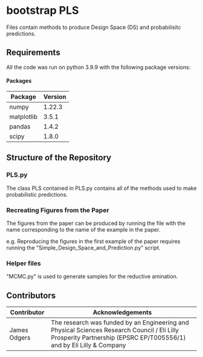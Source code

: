 # bootstrap PLS
Files contain methods to produce Design Space (DS) and probabilisitc predictions. 

## Requirements 
All the code was run on python 3.9.9 with the following package versions:

#### Packages 
|Package| Version|
|-------|--------|
|numpy           |          1.22.3|
|matplotlib         |       3.5.1|
|pandas           |         1.4.2|
|scipy              |       1.8.0|

## Structure of the Repository

### PLS.py

The class PLS contained in PLS.py contains all of the methods used to make probabilistic predictions. 

### Recreating Figures from the Paper

The figures from the paper can be produced by running the file with the name corresponding to the name of the example in the paper. 

e.g. Reproducing the figures in the first example of the paper requires running the "Simple_Design_Space_and_Prediction.py" script. 

### Helper files 

"MCMC.py" is used to generate samples for the reductive amination. 



## Contributors 

| Contributor      | Acknowledgements          |
| ---------------- | ------------------------- |
| James Odgers     | The research was funded by an Engineering and Physical Sciences Research Council / Eli Lilly Prosperity Partnership (EPSRC EP/T005556/1) and by Eli Lilly \& Company|
